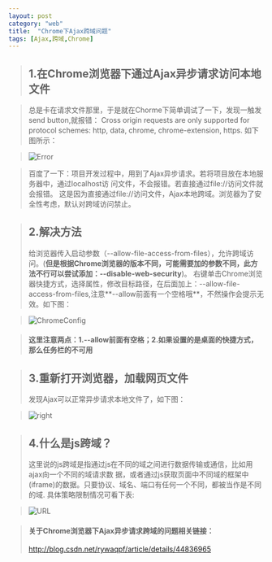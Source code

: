 ```yaml
---
layout: post
category: "web"
title:  "Chrome下Ajax跨域问题"
tags: [Ajax,跨域,Chrome]
---
```

>## 1.在Chrome浏览器下通过Ajax异步请求访问本地文件 ##

>总是卡在请求文件那里，于是就在Chorme下简单调试了一下，发现一触发send button,就报错：
Cross origin requests are only supported for protocol schemes: http, data, chrome, chrome-extension, https. 如下图所示：

>![Error](http://localhost:4000/images/error.png)

>百度了一下：项目开发过程中，用到了Ajax异步请求。若将项目放在本地服务器中，通过localhost访
问文件，不会报错。若直接通过file://访问文件就会报错。 
这是因为直接通过file://访问文件，Ajax本地跨域。浏览器为了安全性考虑，默认对跨域访问禁止。

>## 2.解决方法
>给浏览器传入启动参数（--allow-file-access-from-files），允许跨域访问。(**但是根据Chrome浏览器的版本不同，可能需要加的参数不同，此方法不行可以尝试添加：--disable-web-security**)。
右键单击Chrome浏览器快捷方式，选择属性，修改目标路径，在后面加上：--allow-file-access-from-files,注意**--allow前面有一个空格哦**，不然操作会提示无效。如下图：


>![ChromeConfig](http://localhost:4000/images/ChromeConfig.png)


>#### **这里注意两点：1.--allow前面有空格；2.如果设置的是桌面的快捷方式，那么任务栏的不可用**

>## 3.重新打开浏览器，加载网页文件
>发现Ajax可以正常异步请求本地文件了，如下图：

>![right](http://localhost:4000/images/right.png)

>## 4.什么是js跨域？
>这里说的js跨域是指通过js在不同的域之间进行数据传输或通信，比如用ajax向一个不同的域请求数
据，或者通过js获取页面中不同域的框架中(iframe)的数据。只要协议、域名、端口有任何一个不同，都被当作是不同的域.
具体策略限制情况可看下表:

>![URL](http://localhost:4000/images/url.png)

>#### 关于Chrome浏览器下Ajax异步请求跨域的问题相关链接：
><http://blog.csdn.net/rywaqpf/article/details/44836965>

